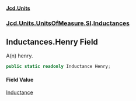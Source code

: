 #### [Jcd.Units](index.md 'index')
### [Jcd.Units.UnitsOfMeasure.SI](Jcd.Units.UnitsOfMeasure.SI.md 'Jcd.Units.UnitsOfMeasure.SI').[Inductances](Jcd.Units.UnitsOfMeasure.SI.Inductances.md 'Jcd.Units.UnitsOfMeasure.SI.Inductances')

## Inductances.Henry Field

A(n) henry.

```csharp
public static readonly Inductance Henry;
```

#### Field Value
[Inductance](Jcd.Units.UnitTypes.Inductance.md 'Jcd.Units.UnitTypes.Inductance')